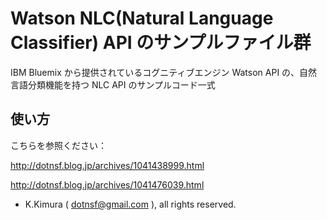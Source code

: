 # Watson NLC(Natural Language Classifier) API のサンプルファイル群

IBM Bluemix から提供されているコグニティブエンジン Watson API の、自然言語分類機能を持つ NLC API のサンプルコード一式

## 使い方

こちらを参照ください：

http://dotnsf.blog.jp/archives/1041438999.html

http://dotnsf.blog.jp/archives/1041476039.html

- K.Kimura ( dotnsf@gmail.com ), all rights reserved.



